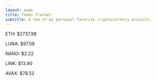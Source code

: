```yaml
---
layout: page
title: Token Tracker
subtitle: A few of my personal favorite cryptocurrency projects.
---
```


<!--BEGINCRYPTOINPUT-->
ETH: $2737.98

LUNA: $97.59

NANO: $2.22

LINK: $13.90

AVAX: $78.52

<!--ENDCRYPTOINPUT-->
